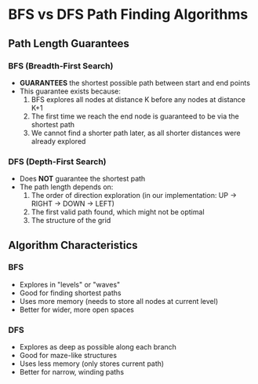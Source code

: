# BFS vs DFS Path Finding Algorithms

## Path Length Guarantees

### BFS (Breadth-First Search)

- **GUARANTEES** the shortest possible path between start and end points
- This guarantee exists because:
  1. BFS explores all nodes at distance K before any nodes at distance K+1
  2. The first time we reach the end node is guaranteed to be via the shortest path
  3. We cannot find a shorter path later, as all shorter distances were already explored

### DFS (Depth-First Search)

- Does **NOT** guarantee the shortest path
- The path length depends on:
  1. The order of direction exploration (in our implementation: UP → RIGHT → DOWN → LEFT)
  2. The first valid path found, which might not be optimal
  3. The structure of the grid

## Algorithm Characteristics

### BFS

- Explores in "levels" or "waves"
- Good for finding shortest paths
- Uses more memory (needs to store all nodes at current level)
- Better for wider, more open spaces

### DFS

- Explores as deep as possible along each branch
- Good for maze-like structures
- Uses less memory (only stores current path)
- Better for narrow, winding paths
